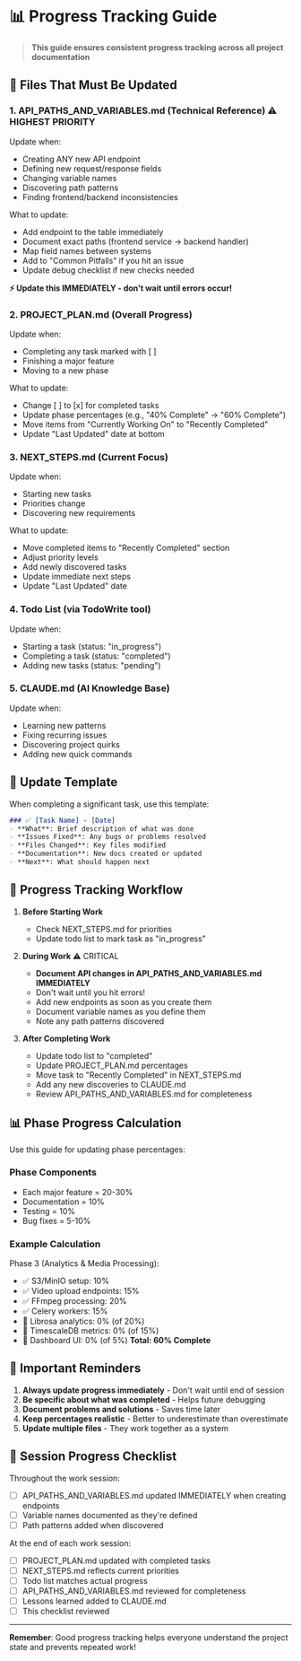 # 📊 Progress Tracking Guide

> **This guide ensures consistent progress tracking across all project documentation**

## 🎯 Files That Must Be Updated

### 1. **API_PATHS_AND_VARIABLES.md** (Technical Reference) ⚠️ HIGHEST PRIORITY
Update when:
- Creating ANY new API endpoint
- Defining new request/response fields
- Changing variable names
- Discovering path patterns
- Finding frontend/backend inconsistencies

What to update:
- Add endpoint to the table immediately
- Document exact paths (frontend service → backend handler)
- Map field names between systems
- Add to "Common Pitfalls" if you hit an issue
- Update debug checklist if new checks needed

**⚡ Update this IMMEDIATELY - don't wait until errors occur!**

### 2. **PROJECT_PLAN.md** (Overall Progress)
Update when:
- Completing any task marked with [ ]
- Finishing a major feature
- Moving to a new phase

What to update:
- Change [ ] to [x] for completed tasks
- Update phase percentages (e.g., "40% Complete" → "60% Complete")
- Move items from "Currently Working On" to "Recently Completed"
- Update "Last Updated" date at bottom

### 3. **NEXT_STEPS.md** (Current Focus)
Update when:
- Starting new tasks
- Priorities change
- Discovering new requirements

What to update:
- Move completed items to "Recently Completed" section
- Adjust priority levels
- Add newly discovered tasks
- Update immediate next steps
- Update "Last Updated" date

### 4. **Todo List** (via TodoWrite tool)
Update when:
- Starting a task (status: "in_progress")
- Completing a task (status: "completed")
- Adding new tasks (status: "pending")

### 5. **CLAUDE.md** (AI Knowledge Base)
Update when:
- Learning new patterns
- Fixing recurring issues
- Discovering project quirks
- Adding new quick commands

## 📝 Update Template

When completing a significant task, use this template:

```markdown
### ✅ [Task Name] - [Date]
- **What**: Brief description of what was done
- **Issues Fixed**: Any bugs or problems resolved
- **Files Changed**: Key files modified
- **Documentation**: New docs created or updated
- **Next**: What should happen next
```

## 🔄 Progress Tracking Workflow

1. **Before Starting Work**
   - Check NEXT_STEPS.md for priorities
   - Update todo list to mark task as "in_progress"

2. **During Work** ⚠️ CRITICAL
   - **Document API changes in API_PATHS_AND_VARIABLES.md IMMEDIATELY**
   - Don't wait until you hit errors!
   - Add new endpoints as soon as you create them
   - Document variable names as you define them
   - Note any path patterns discovered

3. **After Completing Work**
   - Update todo list to "completed"
   - Update PROJECT_PLAN.md percentages
   - Move task to "Recently Completed" in NEXT_STEPS.md
   - Add any new discoveries to CLAUDE.md
   - Review API_PATHS_AND_VARIABLES.md for completeness

## 📊 Phase Progress Calculation

Use this guide for updating phase percentages:

### Phase Components
- Each major feature = 20-30%
- Documentation = 10%
- Testing = 10%
- Bug fixes = 5-10%

### Example Calculation
Phase 3 (Analytics & Media Processing):
- ✅ S3/MinIO setup: 10%
- ✅ Video upload endpoints: 15%
- ✅ FFmpeg processing: 20%
- ✅ Celery workers: 15%
- 🚧 Librosa analytics: 0% (of 20%)
- 🚧 TimescaleDB metrics: 0% (of 15%)
- 🚧 Dashboard UI: 0% (of 5%)
**Total: 60% Complete**

## 🚨 Important Reminders

1. **Always update progress immediately** - Don't wait until end of session
2. **Be specific about what was completed** - Helps future debugging
3. **Document problems and solutions** - Saves time later
4. **Keep percentages realistic** - Better to underestimate than overestimate
5. **Update multiple files** - They work together as a system

## 📅 Session Progress Checklist

Throughout the work session:
- [ ] API_PATHS_AND_VARIABLES.md updated IMMEDIATELY when creating endpoints
- [ ] Variable names documented as they're defined
- [ ] Path patterns added when discovered

At the end of each work session:
- [ ] PROJECT_PLAN.md updated with completed tasks
- [ ] NEXT_STEPS.md reflects current priorities
- [ ] Todo list matches actual progress
- [ ] API_PATHS_AND_VARIABLES.md reviewed for completeness
- [ ] Lessons learned added to CLAUDE.md
- [ ] This checklist reviewed

---

**Remember**: Good progress tracking helps everyone understand the project state and prevents repeated work!